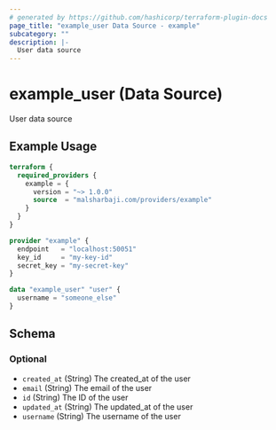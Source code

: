 ```yaml
---
# generated by https://github.com/hashicorp/terraform-plugin-docs
page_title: "example_user Data Source - example"
subcategory: ""
description: |-
  User data source
---
```


# example_user (Data Source)

User data source

## Example Usage

```terraform
terraform {
  required_providers {
    example = {
      version = "~> 1.0.0"
      source  = "malsharbaji.com/providers/example"
    }
  }
}

provider "example" {
  endpoint   = "localhost:50051"
  key_id     = "my-key-id"
  secret_key = "my-secret-key"
}

data "example_user" "user" {
  username = "someone_else"
}
```

<!-- schema generated by tfplugindocs -->
## Schema

### Optional

- `created_at` (String) The created_at of the user
- `email` (String) The email of the user
- `id` (String) The ID of the user
- `updated_at` (String) The updated_at of the user
- `username` (String) The username of the user


